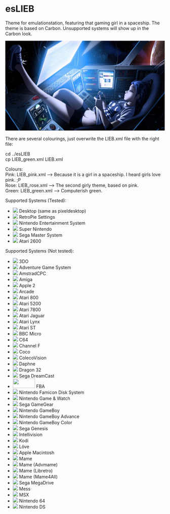 # esLIEB
Theme for emulationstation, featuring that gaming girl in a spaceship.
The theme is based on Carbon. Unsupported systems will show up in the Carbon look.

![That gaming girl in a spaceship](art/originalgamegirl.png)

There are several colourings, just overwrite the LIEB.xml file with the right file:

cd ../esLIEB  
cp LIEB_green.xml LIEB.xml  

Colours:  
Pink:  	LIEB_pink.xml 	--> Because it is a girl in a spaceship. I heard girls love pink. ;P  
Rose:  	LIEB_rose.xml 	--> The second girly theme, based on pink.  
Green: 	LIEB_green.xml	--> Computerish green.  

Supported Systems (Tested):

+ <img src="http://ben0bi.github.io/esLIEB/desktop/art/system.svg" width="70" /> Desktop (same as pixeldesktop)  
+ <img src="http://ben0bi.github.io/esLIEB/retropie/art/system.svg" width="70" /> RetroPie Settings  
+ <img src="http://ben0bi.github.io/esLIEB/nes/art/system.svg" width="70" /> Nintendo Entertainment System  
+ <img src="http://ben0bi.github.io/esLIEB/snes/art/system.svg" width="70" /> Super Nintendo  
+ <img src="http://ben0bi.github.io/esLIEB/mastersystem/art/system.svg" width="70" border="0"/> Sega Master System  
+ <img src="http://ben0bi.github.io/esLIEB/atari2600/art/system.svg" width="70" border="0"/> Atari 2600  

Supported Systems (Not tested):

+ <img src="http://ben0bi.github.io/esLIEB/3do/art/system.svg" width="70" border="0"/> 3DO  
+ <img src="http://ben0bi.github.io/esLIEB/ags/art/system.svg" width="70" border="0"/> Adventure Game System  
+ <img src="http://ben0bi.github.io/esLIEB/amstradcpc/art/system.svg" width="70" /> AmstradCPC  
+ <img src="http://ben0bi.github.io/esLIEB/amiga/art/system.svg" width="70" /> Amiga  
+ <img src="http://ben0bi.github.io/esLIEB/apple2/art/system.svg" width="70" /> Apple 2  
+ <img src="http://ben0bi.github.io/esLIEB/arcade/art/system.svg" width="70" border="0"/> Arcade  
+ <img src="http://ben0bi.github.io/esLIEB/atari800/art/system.svg" width="70" border="0"/> Atari 800  
+ <img src="http://ben0bi.github.io/esLIEB/atari5200/art/system.svg" width="70" border="0"/> Atari 5200  
+ <img src="http://ben0bi.github.io/esLIEB/atari7800/art/system.svg" width="70" border="0"/> Atari 7800  
+ <img src="http://ben0bi.github.io/esLIEB/atarijaguar/art/system.svg" width="70" border="0"/> Atari Jaguar  
+ <img src="http://ben0bi.github.io/esLIEB/atarilynx/art/system.svg" width="70" border="0"/> Atari Lynx  
+ <img src="http://ben0bi.github.io/esLIEB/atarist/art/system.svg" width="70" border="0"/> Atari ST  
+ <img src="http://ben0bi.github.io/esLIEB/bbcmicro/art/system.svg" width="70" border="0"/> BBC Micro  
+ <img src="http://ben0bi.github.io/esLIEB/c64/art/system.svg" width="70" border="0"/> C64  
+ <img src="http://ben0bi.github.io/esLIEB/channelf/art/system.svg" width="70" border="0"/> Channel F  
+ <img src="http://ben0bi.github.io/esLIEB/coco/art/system.svg" width="70" border="0"/> Coco  
+ <img src="http://ben0bi.github.io/esLIEB/colecovision/art/system.svg" width="70" border="0"/> ColecoVision  
+ <img src="http://ben0bi.github.io/esLIEB/daphne/art/system.svg" width="70" border="0"/> Daphne  
+ <img src="http://ben0bi.github.io/esLIEB/dragon32/art/system.svg" width="70" border="0"/> Dragon 32  
+ <img src="http://ben0bi.github.io/esLIEB/dreamcast/art/system.svg" width="70" border="0"/> Sega DreamCast  
+ <img src="http://ben0bi.github.io/esLIEB/fba/art/system.svg" width="70" height="30"  border="0"/> FBA  
+ <img src="http://ben0bi.github.io/esLIEB/fds/art/system.svg" width="70" border="0"/> Nintendo Famicon Disk System  
+ <img src="http://ben0bi.github.io/esLIEB/gameandwatch/art/system.svg" width="70" border="0"/> Nintendo Game & Watch  
+ <img src="http://ben0bi.github.io/esLIEB/gamegear/art/system.svg" width="70" border="0"/> Sega GameGear  
+ <img src="http://ben0bi.github.io/esLIEB/gb/art/system.svg" width="70" border="0"/> Nintendo GameBoy  
+ <img src="http://ben0bi.github.io/esLIEB/gba/art/system.svg" width="70" border="0"/> Nintendo GameBoy Advance  
+ <img src="http://ben0bi.github.io/esLIEB/gbc/art/system.svg" width="70" border="0"/> Nintendo GameBoy Color  
+ <img src="http://ben0bi.github.io/esLIEB/genesis/art/system.svg" width="70" border="0"/> Sega Genesis  
+ <img src="http://ben0bi.github.io/esLIEB/intellivision/art/system.svg" width="70" border="0"/> Intellivision  
+ <img src="http://ben0bi.github.io/esLIEB/kodi/art/system.svg" width="70" border="0"/> Kodi  
+ <img src="http://ben0bi.github.io/esLIEB/love/art/system.svg" width="70" border="0"/> Löve  
+ <img src="http://ben0bi.github.io/esLIEB/macintosh/art/system.svg" width="70" border="0"/> Apple Macintosh  
+ <img src="http://ben0bi.github.io/esLIEB/mame/art/system.svg" width="70" border="0"/> Mame  
+ <img src="http://ben0bi.github.io/esLIEB/mame-advmame/art/system.svg" width="70" border="0"/> Mame (Advmame)  
+ <img src="http://ben0bi.github.io/esLIEB/mame-libretro/art/system.svg" width="70" border="0"/> Mame (Libretro)  
+ <img src="http://ben0bi.github.io/esLIEB/mame-mame4all/art/system.svg" width="70" border="0"/> Mame (Mame4All)  
+ <img src="http://ben0bi.github.io/esLIEB/megadrive/art/system.svg" width="70" border="0"/> Sega MegaDrive  
+ <img src="http://ben0bi.github.io/esLIEB/mess/art/system.svg" width="70" border="0"/> Mess  
+ <img src="http://ben0bi.github.io/esLIEB/msx/art/system.svg" width="70" border="0"/> MSX  
+ <img src="http://ben0bi.github.io/esLIEB/n64/art/system.svg" width="70" border="0"/> Nintendo 64  
+ <img src="http://ben0bi.github.io/esLIEB/nds/art/system.svg" width="70" border="0"/> Nintendo DS  

